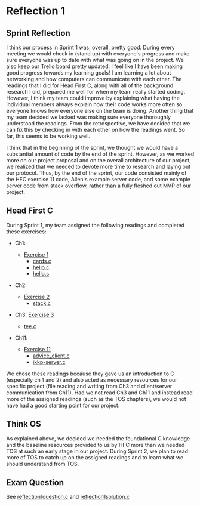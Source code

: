# Reflection 1

## Sprint Reflection

I think our process in Sprint 1 was, overall, pretty good. During every meeting we would check in (stand up) with everyone's progress and make sure everyone was up to date with what was going on in the project. We also keep our Trello board pretty updated. I feel like I have been making good progress towards my learning goals! I am learning a lot about networking and how computers can communicate with each other. The readings that I did for Head First C, along with all of the background research I did, prepared me well for when my team really started coding. However, I think my team could improve by explaining what having the individual members always explain how their code works more often so everyone knows how everyone else on the team is doing. Another thing that my team decided we lacked was making sure everyone thoroughly understood the readings. From the retrospective, we have decided that we can fix this by checking in with each other on how the readings went. So far, this seems to be working well.

I think that in the beginning of the sprint, we thought we would have a substantial amount of code by the end of the sprint. However, as we worked more on our project proposal and on the overall architecture of our project, we realized that we needed to devote more time to research and laying out our protocol. Thus, by the end of the sprint, our code consisted mainly of the HFC exercise 11 code, Allen's example server code, and some example server code from stack overflow, rather than a fully fleshed out MVP of our project.

## Head First C
During Sprint 1, my team assigned the following readings and completed these exercises:

- Ch1:
  - [Exercise 1](https://github.com/jovanduy/ExercisesInC/tree/master/exercises/ex01)
    - [cards.c](https://github.com/jovanduy/ExercisesInC/blob/master/exercises/ex01/cards.c)
    - [hello.c](https://github.com/jovanduy/ExercisesInC/blob/master/exercises/ex01/hello.c)
    - [hello.s](https://github.com/jovanduy/ExercisesInC/blob/master/exercises/ex01/hello.s)

- Ch2:
  - [Exercise 2](https://github.com/jovanduy/ExercisesInC/tree/master/exercises/ex02)
    - [stack.c](https://github.com/jovanduy/ExercisesInC/blob/master/exercises/ex02/stack.c)

- Ch3:
  [Exercise 3](https://github.com/jovanduy/ExercisesInC/tree/master/exercises/ex03)
    - [tee.c](https://github.com/jovanduy/ExercisesInC/blob/master/exercises/ex03/tee.c)

- Ch11:
  - [Exercise 11](https://github.com/jovanduy/ExercisesInC/tree/master/exercises/ex11)
    - [advice_client.c](https://github.com/jovanduy/ExercisesInC/blob/master/exercises/ex11/advice_client.c)
    - [ikkp-server.c](https://github.com/jovanduy/ExercisesInC/blob/master/exercises/ex11/ikkp-server.c)

We chose these readings because they gave us an introduction to C (especially ch 1 and 2) and also acted as necessary resources for our specific project (file reading and writing from Ch3 and client/server communication from Ch11). Had we not read Ch3 and Ch11 and instead read more of the assigned readings (such as the TOS chapters), we would not have had a good starting point for our project.

## Think OS

As explained above, we decided we needed the foundational C knowledge and the baseline resources provided to us by HFC more than we needed TOS at such an early stage in our project. During Sprint 2, we plan to read more of TOS to catch up on the assigned readings and to learn what we should understand from TOS.

## Exam Question
See [reflection1question.c](https://github.com/jovanduy/ExercisesInC/blob/master/reflections/reflection1question.c) and [reflection1solution.c](https://github.com/jovanduy/ExercisesInC/blob/master/reflections/reflection1solution.c)
